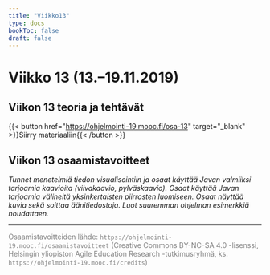 ```yaml
---
title: "Viikko13"
type: docs
bookToc: false
draft: false
---
```


# Viikko 13 (13.–19.11.2019)

## Viikon 13 teoria ja tehtävät

{{< button href="https://ohjelmointi-19.mooc.fi/osa-13" target="_blank" >}}Siirry materiaaliin{{< /button >}}

## Viikon 13 osaamistavoitteet

*Tunnet menetelmiä tiedon visualisointiin ja osaat käyttää Javan valmiiksi tarjoamia kaavioita (viivakaavio, pylväskaavio). Osaat käyttää Javan tarjoamia välineitä yksinkertaisten piirrosten luomiseen. Osaat näyttää kuvia sekä soittaa äänitiedostoja. Luot suuremman ohjelman esimerkkiä noudattaen.*

---

<span style="color:grey">Osaamistavoitteiden lähde: ``https://ohjelmointi-19.mooc.fi/osaamistavoitteet`` (Creative Commons BY-NC-SA 4.0 -lisenssi, Helsingin yliopiston Agile Education Research -tutkimusryhmä, ks. ``https://ohjelmointi-19.mooc.fi/credits``)</span>